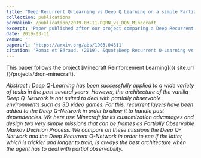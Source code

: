 ```yaml
---
title: "Deep Recurrent Q-Learning vs Deep Q Learning on a simple Partially Observable Markov Decision Process with Minecraft"
collection: publications
permalink: /publication/2019-03-11-DQRN_vs_DQN_Minecraft
excerpt: 'Paper published after our project comparing a Deep Recurrent Q-Network and a Deep Q-Network in basic missions in Minecraft.'
date: 2019-03-11
venue: ''
paperurl: 'https://arxiv.org/abs/1903.04311'
citation: 'Romac et Béraud. (2019). &quot;Deep Recurrent Q-Learning vs Deep Q Learning on a simple Partially Observable Markov Decision Process with Minecraft.&quot;.'
---
```

This paper follows the project [Minecraft Reinforcement Learning]({{ site.url }}/projects/drqn-minecraft).

*Abstract :
Deep Q-Learning has been successfully applied to a wide variety of tasks in the past several years. However, the architecture of the vanilla Deep Q-Network is not suited to deal with partially observable environments such as 3D video games. For this, recurrent layers have been added to the Deep Q-Network in order to allow it to handle past dependencies. We here use Minecraft for its customization advantages and design two very simple missions that can be frames as Partially Observable Markov Decision Process. We compare on these missions the Deep Q-Network and the Deep Recurrent Q-Network in order to see if the latter, which is trickier and longer to train, is always the best architecture when the agent has to deal with partial observability.*
